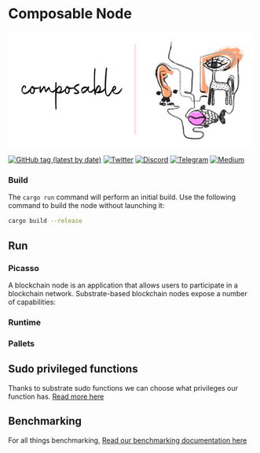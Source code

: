 
<p align="center">

# Composable Node     
  <img alt="Composable Finance" title="Composable Finance" src="composable.png" width="500">
</p>


[![GitHub tag (latest by date)](https://img.shields.io/github/v/tag/composablefi/composable)](https://github.com/composablefi/composable/tags) [![Twitter](https://img.shields.io/badge/Twitter-gray?logo=twitter)](https://twitter.com/ComposableFin) [![Discord](https://img.shields.io/badge/Discord-gray?logo=discord)](https://discord.gg/pFZn2GCn65) [![Telegram](https://img.shields.io/badge/Telegram-gray?logo=telegram)](https://t.me/ComposableFinanceAnnouncements) [![Medium](https://img.shields.io/badge/Medium-gray?logo=medium)](https://composablefi.medium.com/)



### Build

The `cargo run` command will perform an initial build. Use the following command to build the node
without launching it:

```sh
cargo build --release
```

## Run



### Picasso   

A blockchain node is an application that allows users to participate in a blockchain network.
Substrate-based blockchain nodes expose a number of capabilities:


### Runtime


### Pallets



## Sudo privileged functions
Thanks to substrate sudo functions we can choose what privileges our function has.
[Read more here](sudo.md)



## Benchmarking   
For all things benchmarking, [Read our benchmarking documentation here](docs/benchmarking.md)
